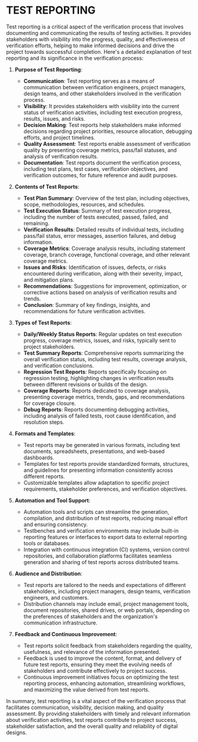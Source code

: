 # TEST REPORTING

Test reporting is a critical aspect of the verification process that involves documenting and communicating the results of testing activities. It provides stakeholders with visibility into the progress, quality, and effectiveness of verification efforts, helping to make informed decisions and drive the project towards successful completion. Here's a detailed explanation of test reporting and its significance in the verification process:

1. **Purpose of Test Reporting**:

   - **Communication**: Test reporting serves as a means of communication between verification engineers, project managers, design teams, and other stakeholders involved in the verification process.
   - **Visibility**: It provides stakeholders with visibility into the current status of verification activities, including test execution progress, results, issues, and risks.
   - **Decision Making**: Test reports help stakeholders make informed decisions regarding project priorities, resource allocation, debugging efforts, and project timelines.
   - **Quality Assessment**: Test reports enable assessment of verification quality by presenting coverage metrics, pass/fail statuses, and analysis of verification results.
   - **Documentation**: Test reports document the verification process, including test plans, test cases, verification objectives, and verification outcomes, for future reference and audit purposes.

2. **Contents of Test Reports**:

   - **Test Plan Summary**: Overview of the test plan, including objectives, scope, methodologies, resources, and schedules.
   - **Test Execution Status**: Summary of test execution progress, including the number of tests executed, passed, failed, and remaining.
   - **Verification Results**: Detailed results of individual tests, including pass/fail status, error messages, assertion failures, and debug information.
   - **Coverage Metrics**: Coverage analysis results, including statement coverage, branch coverage, functional coverage, and other relevant coverage metrics.
   - **Issues and Risks**: Identification of issues, defects, or risks encountered during verification, along with their severity, impact, and mitigation plans.
   - **Recommendations**: Suggestions for improvement, optimization, or corrective actions based on analysis of verification results and trends.
   - **Conclusion**: Summary of key findings, insights, and recommendations for future verification activities.

3. **Types of Test Reports**:

   - **Daily/Weekly Status Reports**: Regular updates on test execution progress, coverage metrics, issues, and risks, typically sent to project stakeholders.
   - **Test Summary Reports**: Comprehensive reports summarizing the overall verification status, including test results, coverage analysis, and verification conclusions.
   - **Regression Test Reports**: Reports specifically focusing on regression testing, highlighting changes in verification results between different revisions or builds of the design.
   - **Coverage Reports**: Reports dedicated to coverage analysis, presenting coverage metrics, trends, gaps, and recommendations for coverage closure.
   - **Debug Reports**: Reports documenting debugging activities, including analysis of failed tests, root cause identification, and resolution steps.

4. **Formats and Templates**:

   - Test reports may be generated in various formats, including text documents, spreadsheets, presentations, and web-based dashboards.
   - Templates for test reports provide standardized formats, structures, and guidelines for presenting information consistently across different reports.
   - Customizable templates allow adaptation to specific project requirements, stakeholder preferences, and verification objectives.

5. **Automation and Tool Support**:

   - Automation tools and scripts can streamline the generation, compilation, and distribution of test reports, reducing manual effort and ensuring consistency.
   - Testbenches and verification environments may include built-in reporting features or interfaces to export data to external reporting tools or databases.
   - Integration with continuous integration (CI) systems, version control repositories, and collaboration platforms facilitates seamless generation and sharing of test reports across distributed teams.

6. **Audience and Distribution**:

   - Test reports are tailored to the needs and expectations of different stakeholders, including project managers, design teams, verification engineers, and customers.
   - Distribution channels may include email, project management tools, document repositories, shared drives, or web portals, depending on the preferences of stakeholders and the organization's communication infrastructure.

7. **Feedback and Continuous Improvement**:

   - Test reports solicit feedback from stakeholders regarding the quality, usefulness, and relevance of the information presented.
   - Feedback is used to improve the content, format, and delivery of future test reports, ensuring they meet the evolving needs of stakeholders and contribute effectively to project success.
   - Continuous improvement initiatives focus on optimizing the test reporting process, enhancing automation, streamlining workflows, and maximizing the value derived from test reports.

In summary, test reporting is a vital aspect of the verification process that facilitates communication, visibility, decision making, and quality assessment. By providing stakeholders with timely and relevant information about verification activities, test reports contribute to project success, stakeholder satisfaction, and the overall quality and reliability of digital designs.
